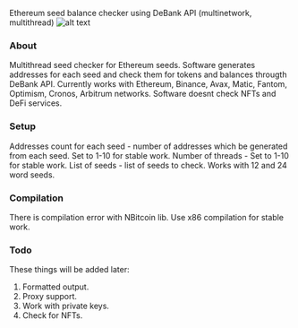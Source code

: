 Ethereum seed balance checker using DeBank API (multinetwork, multithread)
![alt text](https://github.com/gaugaudu45/debank-seed-checker/blob/main/Untitled.png?raw=true)

### About
Multithread seed checker for Ethereum seeds. Software generates addresses for each seed and check them for tokens and balances througth DeBank API. Currently works with Ethereum, Binance, Avax, Matic, Fantom, Optimism, Cronos, Arbitrum networks. Software doesnt check NFTs and DeFi services.

### Setup
Addresses count for each seed - number of addresses which be generated from each seed. Set to 1-10 for stable work.
Number of threads - Set to 1-10 for stable work.
List of seeds - list of seeds to check. Works with 12 and 24 word seeds.

### Compilation
There is compilation error with NBitcoin lib. Use x86 compilation for stable work.

### Todo
These things will be added later:
1. Formatted output.
2. Proxy support.
3. Work with private keys.
4. Check for NFTs.

